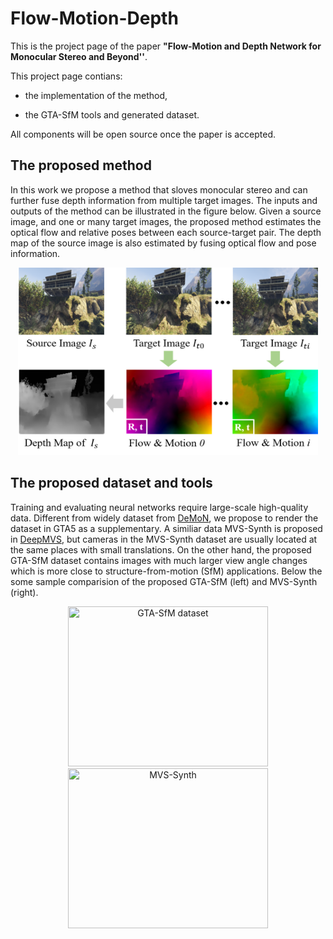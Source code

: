 # Flow-Motion-Depth

This is the project page of the paper **"Flow-Motion and Depth Network for Monocular Stereo and Beyond''**.

This project page contians:

* the implementation of the method,

* the GTA-SfM tools and generated dataset.

All components will be open source once the paper is accepted.

## The proposed method

In this work we propose a method that sloves monocular stereo and can further fuse depth information from multiple target images. The inputs and outputs of the method can be illustrated in the figure below. Given a source image, and one or many target images, the proposed method estimates the optical flow and relative poses between each source-target pair. The depth map of the source image is also estimated by fusing optical flow and pose information.

<p align="center">
<img src="fig/input_output.png" alt="input_output" width = "480" height = "300">
</p>

## The proposed dataset and tools

Training and evaluating neural networks require large-scale high-quality data. Different from widely dataset from [DeMoN](https://github.com/lmb-freiburg/demon), we propose to render the dataset in GTA5 as a supplementary. A similiar data MVS-Synth is proposed in [DeepMVS](https://phuang17.github.io/DeepMVS/index.html), but cameras in the MVS-Synth dataset are usually located at the same places with small translations. On the other hand, the proposed GTA-SfM dataset contains images with much larger view angle changes which is more close to structure-from-motion (SfM) applications. Below the some sample comparision of the proposed GTA-SfM (left) and MVS-Synth (right).

<p float="left" align="center">
  <img src="fig/gta.gif" title="GTA-SfM dataset" width = "320" height="256"/>
  <img src="fig/mvs.gif" title="MVS-Synth" width = "320" height="256" />
</p>